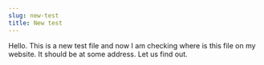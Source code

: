 ```yaml
---
slug: new-test
title: New test
---
```

Hello. This is a new test file and now I am checking where is this file on my website. It should be at some address. Let us find out.